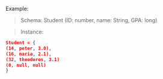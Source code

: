 

Example:

>Schema:
>Student (ID: number, name: String, GPA: long)

> Instance:

```json
Student = {
(14, peter, 3.0),
(16, maria, 2.1),
(32, theodoros, 3.1)
(0, null, null)
}
```

